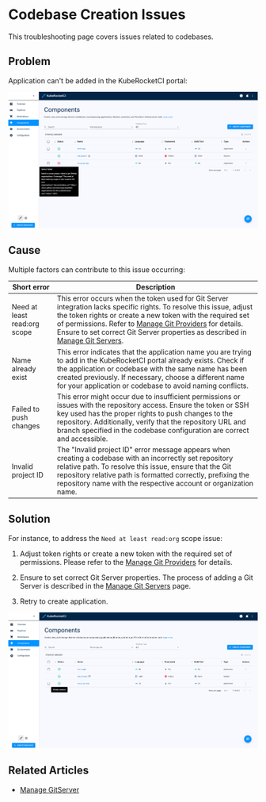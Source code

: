 # Codebase Creation Issues

This troubleshooting page covers issues related to codebases.

## Problem

Application can't be added in the KubeRocketCI portal:

  ![Insufficient permissions error](../../assets/operator-guide/troubleshooting/insufficient_permissions.png "Insufficient permissions error")

## Cause

Multiple factors can contribute to this issue occurring:

| Short error | Description |
|-------------|-------------|
| Need at least read:org scope | This error occurs when the token used for Git Server integration lacks specific rights. To resolve this issue, adjust the token rights or create a new token with the required set of permissions. Refer to [Manage Git Providers](../../user-guide/add-git-server.md) for details. Ensure to set correct Git Server properties as described in [Manage Git Servers](../../user-guide/add-git-server.md). |
| Name already exist | This error indicates that the application name you are trying to add in the KubeRocketCI portal already exists. Check if the application or codebase with the same name has been created previously. If necessary, choose a different name for your application or codebase to avoid naming conflicts. |
| Failed to push changes | This error might occur due to insufficient permissions or issues with the repository access. Ensure the token or SSH key used has the proper rights to push changes to the repository. Additionally, verify that the repository URL and branch specified in the codebase configuration are correct and accessible. |
| Invalid project ID | The "Invalid project ID" error message appears when creating a codebase with an incorrectly set repository relative path. To resolve this issue, ensure that the Git repository relative path is formatted correctly, prefixing the repository name with the respective account or organization name. |

## Solution

For instance, to address the `Need at least read:org` scope issue:

1. Adjust token rights or create a new token with the required set of permissions. Please refer to the [Manage Git Providers](../../user-guide/add-git-server.md) for details.

2. Ensure to set correct Git Server properties. The process of adding a Git Server is described in the [Manage Git Servers](../../user-guide/add-git-server.md) page.

3. Retry to create application.

  ![Codebase created](../../assets/operator-guide/troubleshooting/codebase_synced.png "Codebase created")

## Related Articles

* [Manage GitServer](../../user-guide/add-git-server.md)
